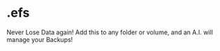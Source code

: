 # .efs
Never Lose Data again! Add this to any folder or volume, and an A.I. will manage your Backups!
